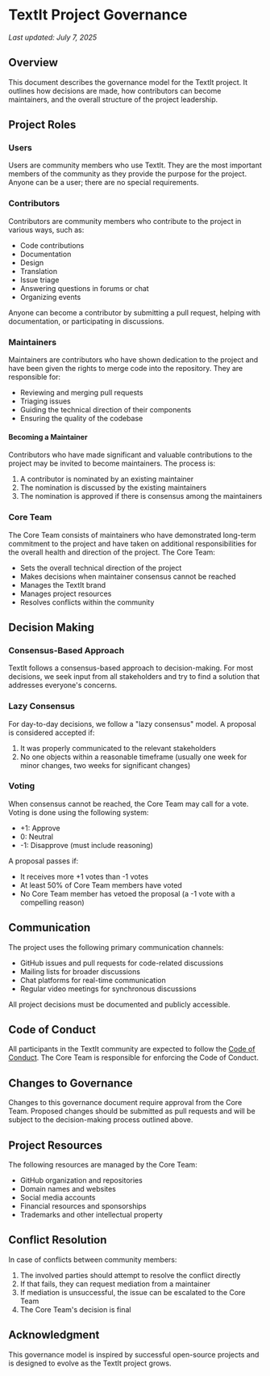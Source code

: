 # TextIt Project Governance

*Last updated: July 7, 2025*

## Overview

This document describes the governance model for the TextIt project. It outlines how decisions are made, how contributors can become maintainers, and the overall structure of the project leadership.

## Project Roles

### Users

Users are community members who use TextIt. They are the most important members of the community as they provide the purpose for the project. Anyone can be a user; there are no special requirements.

### Contributors

Contributors are community members who contribute to the project in various ways, such as:

- Code contributions
- Documentation
- Design
- Translation
- Issue triage
- Answering questions in forums or chat
- Organizing events

Anyone can become a contributor by submitting a pull request, helping with documentation, or participating in discussions.

### Maintainers

Maintainers are contributors who have shown dedication to the project and have been given the rights to merge code into the repository. They are responsible for:

- Reviewing and merging pull requests
- Triaging issues
- Guiding the technical direction of their components
- Ensuring the quality of the codebase

#### Becoming a Maintainer

Contributors who have made significant and valuable contributions to the project may be invited to become maintainers. The process is:

1. A contributor is nominated by an existing maintainer
2. The nomination is discussed by the existing maintainers
3. The nomination is approved if there is consensus among the maintainers

### Core Team

The Core Team consists of maintainers who have demonstrated long-term commitment to the project and have taken on additional responsibilities for the overall health and direction of the project. The Core Team:

- Sets the overall technical direction of the project
- Makes decisions when maintainer consensus cannot be reached
- Manages the TextIt brand
- Manages project resources
- Resolves conflicts within the community

## Decision Making

### Consensus-Based Approach

TextIt follows a consensus-based approach to decision-making. For most decisions, we seek input from all stakeholders and try to find a solution that addresses everyone's concerns.

### Lazy Consensus

For day-to-day decisions, we follow a "lazy consensus" model. A proposal is considered accepted if:

1. It was properly communicated to the relevant stakeholders
2. No one objects within a reasonable timeframe (usually one week for minor changes, two weeks for significant changes)

### Voting

When consensus cannot be reached, the Core Team may call for a vote. Voting is done using the following system:

- +1: Approve
- 0: Neutral
- -1: Disapprove (must include reasoning)

A proposal passes if:
- It receives more +1 votes than -1 votes
- At least 50% of Core Team members have voted
- No Core Team member has vetoed the proposal (a -1 vote with a compelling reason)

## Communication

The project uses the following primary communication channels:

- GitHub issues and pull requests for code-related discussions
- Mailing lists for broader discussions
- Chat platforms for real-time communication
- Regular video meetings for synchronous discussions

All project decisions must be documented and publicly accessible.

## Code of Conduct

All participants in the TextIt community are expected to follow the [Code of Conduct](CODE_OF_CONDUCT.md). The Core Team is responsible for enforcing the Code of Conduct.

## Changes to Governance

Changes to this governance document require approval from the Core Team. Proposed changes should be submitted as pull requests and will be subject to the decision-making process outlined above.

## Project Resources

The following resources are managed by the Core Team:

- GitHub organization and repositories
- Domain names and websites
- Social media accounts
- Financial resources and sponsorships
- Trademarks and other intellectual property

## Conflict Resolution

In case of conflicts between community members:

1. The involved parties should attempt to resolve the conflict directly
2. If that fails, they can request mediation from a maintainer
3. If mediation is unsuccessful, the issue can be escalated to the Core Team
4. The Core Team's decision is final

## Acknowledgment

This governance model is inspired by successful open-source projects and is designed to evolve as the TextIt project grows.
